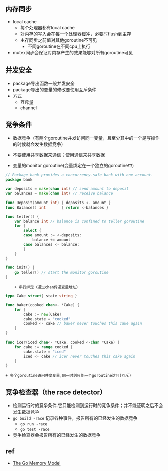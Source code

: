 


## 内存同步
+ local cache
    + 每个处理器都有local cache
    + 对内存的写入会在每一个处理器缓冲，必要时flush到主存
    + 主存同步之前值对其他goroutine不可见
        + 不同goroutine在不同cpu上执行
+ mutex同步会保证对内存产生的效果能够对所有goroutine可见

## 并发安全  
+ package导出函数一般并发安全
+ package导出的变量的修改要使用互斥条件
+ 方式
    + 互斥量
    + channel

## 竞争条件
+ 数据竞争（有两个goroutine并发访问同一变量，且至少其中的一个是写操作的时候就会发生数据竞争）
+ 不要使用共享数据来通信；使用通信来共享数据

+ 变量的monitor goroutine(变量绑定在一个独立的goroutine中)
```go
// Package bank provides a concurrency-safe bank with one account.
package bank

var deposits = make(chan int) // send amount to deposit
var balances = make(chan int) // receive balance

func Deposit(amount int) { deposits <- amount }
func Balance() int       { return <-balances }

func teller() {
    var balance int // balance is confined to teller goroutine
    for {
        select {
        case amount := <-deposits:
            balance += amount
        case balances <- balance:
        }
    }
}

func init() {
    go teller() // start the monitor goroutine
}
```
        + 串行绑定（通过chan传递变量地址）
```go
type Cake struct{ state string }

func baker(cooked chan<- *Cake) {
    for {
        cake := new(Cake)
        cake.state = "cooked"
        cooked <- cake // baker never touches this cake again
    }
}

func icer(iced chan<- *Cake, cooked <-chan *Cake) {
    for cake := range cooked {
        cake.state = "iced"
        iced <- cake // icer never touches this cake again
    }
}

```
    + 多个goroutine访问共享变量,同一时刻只能一个goroutine访问(互斥)


## 竞争检查器（the race detector）
+ 检测运行时的竞争条件.它只能检测到运行时的竞争条件；并不能证明之后不会发生数据竞争
+ `go build -race` 记录各种事件，报告所有的已经发生的数据竞争
    + `go run -race`
    + `go test -race`
+ 竞争检查器会报告所有的已经发生的数据竞争

## ref
+ [The Go Memory Model](https://golang.org/ref/mem)